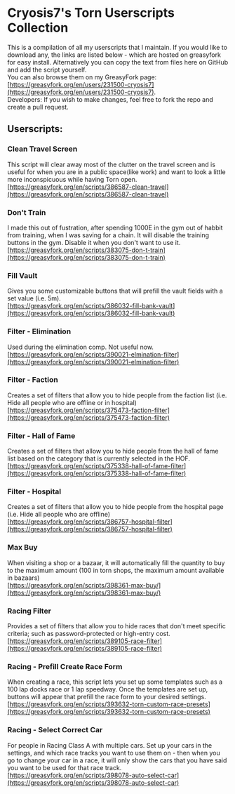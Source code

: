 # Cryosis7's Torn Userscripts Collection
This is a compilation of all my userscripts that I maintain.
If you would like to download any, the links are listed below - which are hosted on greasyfork for easy install.
Alternatively you can copy the text from files here on GitHub and add the script yourself.  
You can also browse them on my GreasyFork page: [https://greasyfork.org/en/users/231500-cryosis7](https://greasyfork.org/en/users/231500-cryosis7).  
Developers: If you wish to make changes, feel free to fork the repo and create a pull request.


## Userscripts:
### Clean Travel Screen
This script will clear away most of the clutter on the travel screen and is useful for when you are in a public space(like work) and want to look a little more inconspicuous while having Torn open.  
[https://greasyfork.org/en/scripts/386587-clean-travel](https://greasyfork.org/en/scripts/386587-clean-travel)
### Don't Train
I made this out of fustration, after spending 1000E in the gym out of habbit from training, when I was saving for a chain.
It will disable the training buttons in the gym. Disable it when you don't want to use it.  
[https://greasyfork.org/en/scripts/383075-don-t-train](https://greasyfork.org/en/scripts/383075-don-t-train)
### Fill Vault
Gives you some customizable buttons that will prefill the vault fields with a set value (i.e. 5m).  
[https://greasyfork.org/en/scripts/386032-fill-bank-vault](https://greasyfork.org/en/scripts/386032-fill-bank-vault)
### Filter - Elimination
Used during the elimination comp. Not useful now.  
[https://greasyfork.org/en/scripts/390021-elmination-filter](https://greasyfork.org/en/scripts/390021-elmination-filter)
### Filter - Faction
Creates a set of filters that allow you to hide people from the faction list (i.e. Hide all people who are offline or in hospital)  
[https://greasyfork.org/en/scripts/375473-faction-filter](https://greasyfork.org/en/scripts/375473-faction-filter)
### Filter - Hall of Fame
Creates a set of filters that allow you to hide people from the hall of fame list based on the category that is currently selected in the HOF.  
[https://greasyfork.org/en/scripts/375338-hall-of-fame-filter](https://greasyfork.org/en/scripts/375338-hall-of-fame-filter)
### Filter - Hospital
Creates a set of filters that allow you to hide people from the hospital page (i.e. Hide all people who are offline)  
[https://greasyfork.org/en/scripts/386757-hospital-filter](https://greasyfork.org/en/scripts/386757-hospital-filter)
### Max Buy
When visiting a shop or a bazaar, it will automatically fill the quantity to buy to the maximum amount (100 in torn shops, the maximum amount available in bazaars)  
[https://greasyfork.org/en/scripts/398361-max-buy/](https://greasyfork.org/en/scripts/398361-max-buy/)
### Racing Filter
Provides a set of filters that allow you to hide races that don't meet specific criteria; such as password-protected or high-entry cost.  
[https://greasyfork.org/en/scripts/389105-race-filter](https://greasyfork.org/en/scripts/389105-race-filter)
### Racing - Prefill Create Race Form
When creating a race, this script lets you set up some templates such as a 100 lap docks race or 1 lap speedway. Once the templates are set up, buttons will appear that prefill the race form to your desired settings.  
[https://greasyfork.org/en/scripts/393632-torn-custom-race-presets](https://greasyfork.org/en/scripts/393632-torn-custom-race-presets)
### Racing - Select Correct Car
For people in Racing Class A with multiple cars. Set up your cars in the settings, and which race tracks you want to use them on - then when you go to change your car in a race, it will only show the cars that you have said you want to be used for that race track.  
[https://greasyfork.org/en/scripts/398078-auto-select-car](https://greasyfork.org/en/scripts/398078-auto-select-car)

